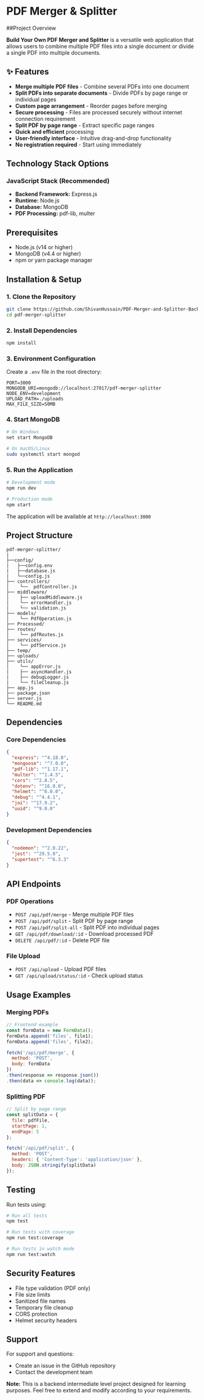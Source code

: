 # PDF Merger & Splitter

##Project Overview

**Build Your Own PDF Merger and Splitter** is a versatile web application that allows users to combine multiple PDF files into a single document or divide a single PDF into multiple documents.
## ✨ Features

- **Merge multiple PDF files** - Combine several PDFs into one document
- **Split PDFs into separate documents** - Divide PDFs by page range or individual pages
- **Custom page arrangement** - Reorder pages before merging
- **Secure processing** - Files are processed securely without internet connection requirement
- **Split PDF by page range** - Extract specific page ranges
- **Quick and efficient** processing
- **User-friendly interface** - Intuitive drag-and-drop functionality
- **No registration required** - Start using immediately

## Technology Stack Options

### JavaScript Stack (Recommended)

- **Backend Framework:** Express.js
- **Runtime:** Node.js
- **Database:** MongoDB
- **PDF Processing:** pdf-lib, multer


## Prerequisites

- Node.js (v14 or higher)
- MongoDB (v4.4 or higher)
- npm or yarn package manager

## Installation & Setup

### 1. Clone the Repository
```bash
git clone https://github.com/ShivanHussain/PDF-Merger-and-Splitter-Backend
cd pdf-merger-splitter
```

### 2. Install Dependencies
```bash
npm install
```

### 3. Environment Configuration
Create a `.env` file in the root directory:
```env
PORT=3000
MONGODB_URI=mongodb://localhost:27017/pdf-merger-splitter
NODE_ENV=development
UPLOAD_PATH=./uploads
MAX_FILE_SIZE=50MB
```

### 4. Start MongoDB
```bash
# On Windows
net start MongoDB

# On macOS/Linux
sudo systemctl start mongod
```

### 5. Run the Application
```bash
# Development mode
npm run dev

# Production mode
npm start
```

The application will be available at `http://localhost:3000`

## Project Structure

```
pdf-merger-splitter/
|
├──config/
|   ├──config.env
|   ├──database.js
|   └──config.js
├── controllers/
│    └──  pdfController.js
├── middleware/
│    ├── uploadMiddleware.js
│    └── errorHandler.js
|    └── validation.js
├── models/
│    └── PdfOperation.js
├── Processed/
├── routes/
│    └── pdfRoutes.js  
├── services/
│    └── pdfService.js
├── temp/
├── uploads/
├── utils/
│    └── appError.js
|    ├── asyncHandler.js
|    ├── debugLogger.js
|    └── fileCleanup.js
├── app.js
├── package.json
├── server.js
└── README.md
```

## Dependencies

### Core Dependencies
```json
{
  "express": "^4.18.0",
  "mongoose": "^7.0.0",
  "pdf-lib": "^1.17.1",
  "multer": "^1.4.5",
  "cors": "^2.8.5",
  "dotenv": "^16.0.0",
  "helmet": "^6.0.0",
  "debug": "^4.4.1",
  "joi": "^17.9.2",
  "uuid": "^9.0.0"
}
```

### Development Dependencies
```json
{
  "nodemon": "^2.0.22",
  "jest": "^29.5.0",
  "supertest": "^6.3.3"
}
```

## API Endpoints

### PDF Operations
- `POST /api/pdf/merge` - Merge multiple PDF files
- `POST /api/pdf/split` - Split PDF by page range
- `POST /api/pdf/split-all` - Split PDF into individual pages
- `GET /api/pdf/download/:id` - Download processed PDF
- `DELETE /api/pdf/:id` - Delete PDF file

### File Upload
- `POST /api/upload` - Upload PDF files
- `GET /api/upload/status/:id` - Check upload status

## Usage Examples

### Merging PDFs
```javascript
// Frontend example
const formData = new FormData();
formData.append('files', file1);
formData.append('files', file2);

fetch('/api/pdf/merge', {
  method: 'POST',
  body: formData
})
.then(response => response.json())
.then(data => console.log(data));
```

### Splitting PDF
```javascript
// Split by page range
const splitData = {
  file: pdfFile,
  startPage: 1,
  endPage: 5
};

fetch('/api/pdf/split', {
  method: 'POST',
  headers: { 'Content-Type': 'application/json' },
  body: JSON.stringify(splitData)
});
```

## Testing

Run tests using:
```bash
# Run all tests
npm test

# Run tests with coverage
npm run test:coverage

# Run tests in watch mode
npm run test:watch
```

## Security Features

- File type validation (PDF only)
- File size limits
- Sanitized file names
- Temporary file cleanup
- CORS protection
- Helmet security headers


## Support

For support and questions:
- Create an issue in the GitHub repository
- Contact the development team


**Note:** This is a backend intermediate level project designed for learning purposes. Feel free to extend and modify according to your requirements.
